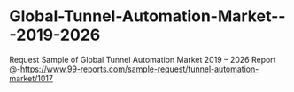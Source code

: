 # Global-Tunnel-Automation-Market---2019-2026
Request Sample of Global Tunnel Automation Market 2019 – 2026 Report @-https://www.99-reports.com/sample-request/tunnel-automation-market/1017
